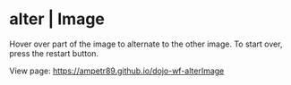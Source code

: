 # alter | Image

Hover over part of the image to alternate to the other image. To start over, press the restart button.

View page: https://ampetr89.github.io/dojo-wf-alterImage
